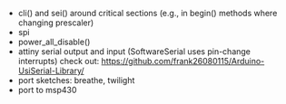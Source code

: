 - cli() and sei() around critical sections (e.g., in begin() methods where
  changing prescaler)
- spi
- power_all_disable()
- attiny serial output and input (SoftwareSerial uses pin-change interrupts)
  check out: https://github.com/frank26080115/Arduino-UsiSerial-Library/
- port sketches: breathe, twilight
- port to msp430
